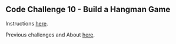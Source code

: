 ## Code Challenge 10 - Build a Hangman Game

Instructions [here](https://pybit.es/articles/codechallenge10/).

Previous challenges and About [here](http://pybit.es/pages/challenges.html).
